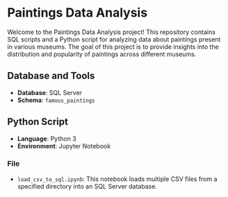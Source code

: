 # Paintings Data Analysis

Welcome to the Paintings Data Analysis project! This repository contains SQL scripts and a Python script for analyzing data about paintings present in various museums. The goal of this project is to provide insights into the distribution and popularity of paintings across different museums.

## Database and Tools

- **Database**: SQL Server
- **Schema**: `famous_paintings`

## Python Script

- **Language**: Python 3
- **Environment**: Jupyter Notebook

### File

- `load_csv_to_sql.ipynb`: This notebook loads multiple CSV files from a specified directory into an SQL Server database.
